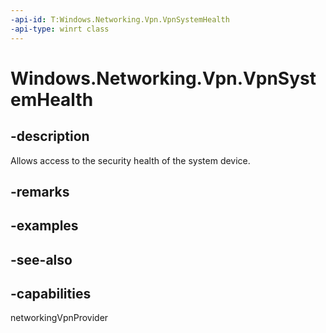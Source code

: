 ```yaml
---
-api-id: T:Windows.Networking.Vpn.VpnSystemHealth
-api-type: winrt class
---
```


<!-- Class syntax.
public class VpnSystemHealth : Windows.Networking.Vpn.IVpnSystemHealth
-->

# Windows.Networking.Vpn.VpnSystemHealth

## -description
Allows access to the security health of the system device.

## -remarks

## -examples

## -see-also

## -capabilities
networkingVpnProvider
